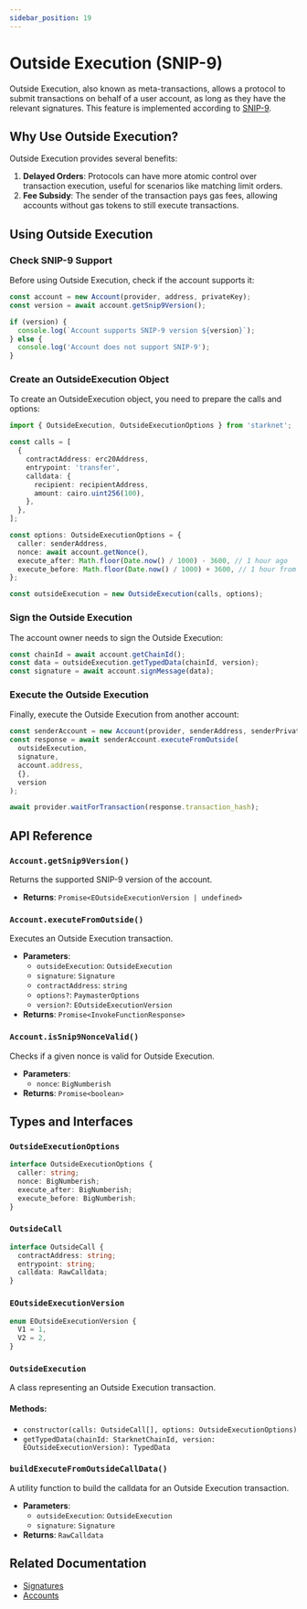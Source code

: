 ```yaml
---
sidebar_position: 19
---
```


# Outside Execution (SNIP-9)

Outside Execution, also known as meta-transactions, allows a protocol to submit transactions on behalf of a user account, as long as they have the relevant signatures. This feature is implemented according to [SNIP-9](https://github.com/starknet-io/SNIPs/blob/main/SNIPS/snip-9.md).

## Why Use Outside Execution?

Outside Execution provides several benefits:

1. **Delayed Orders**: Protocols can have more atomic control over transaction execution, useful for scenarios like matching limit orders.
2. **Fee Subsidy**: The sender of the transaction pays gas fees, allowing accounts without gas tokens to still execute transactions.

## Using Outside Execution

### Check SNIP-9 Support

Before using Outside Execution, check if the account supports it:

```typescript
const account = new Account(provider, address, privateKey);
const version = await account.getSnip9Version();

if (version) {
  console.log(`Account supports SNIP-9 version ${version}`);
} else {
  console.log('Account does not support SNIP-9');
}
```

### Create an OutsideExecution Object

To create an OutsideExecution object, you need to prepare the calls and options:

```typescript
import { OutsideExecution, OutsideExecutionOptions } from 'starknet';

const calls = [
  {
    contractAddress: erc20Address,
    entrypoint: 'transfer',
    calldata: {
      recipient: recipientAddress,
      amount: cairo.uint256(100),
    },
  },
];

const options: OutsideExecutionOptions = {
  caller: senderAddress,
  nonce: await account.getNonce(),
  execute_after: Math.floor(Date.now() / 1000) - 3600, // 1 hour ago
  execute_before: Math.floor(Date.now() / 1000) + 3600, // 1 hour from now
};

const outsideExecution = new OutsideExecution(calls, options);
```

### Sign the Outside Execution

The account owner needs to sign the Outside Execution:

```typescript
const chainId = await account.getChainId();
const data = outsideExecution.getTypedData(chainId, version);
const signature = await account.signMessage(data);
```

### Execute the Outside Execution

Finally, execute the Outside Execution from another account:

```typescript
const senderAccount = new Account(provider, senderAddress, senderPrivateKey);
const response = await senderAccount.executeFromOutside(
  outsideExecution,
  signature,
  account.address,
  {},
  version
);

await provider.waitForTransaction(response.transaction_hash);
```

## API Reference

### `Account.getSnip9Version()`

Returns the supported SNIP-9 version of the account.

- **Returns**: `Promise<EOutsideExecutionVersion | undefined>`

### `Account.executeFromOutside()`

Executes an Outside Execution transaction.

- **Parameters**:
  - `outsideExecution`: `OutsideExecution`
  - `signature`: `Signature`
  - `contractAddress`: `string`
  - `options?`: `PaymasterOptions`
  - `version?`: `EOutsideExecutionVersion`
- **Returns**: `Promise<InvokeFunctionResponse>`

### `Account.isSnip9NonceValid()`

Checks if a given nonce is valid for Outside Execution.

- **Parameters**:
  - `nonce`: `BigNumberish`
- **Returns**: `Promise<boolean>`

## Types and Interfaces

### `OutsideExecutionOptions`

```typescript
interface OutsideExecutionOptions {
  caller: string;
  nonce: BigNumberish;
  execute_after: BigNumberish;
  execute_before: BigNumberish;
}
```

### `OutsideCall`

```typescript
interface OutsideCall {
  contractAddress: string;
  entrypoint: string;
  calldata: RawCalldata;
}
```

### `EOutsideExecutionVersion`

```typescript
enum EOutsideExecutionVersion {
  V1 = 1,
  V2 = 2,
}
```

### `OutsideExecution`

A class representing an Outside Execution transaction.

#### Methods:

- `constructor(calls: OutsideCall[], options: OutsideExecutionOptions)`
- `getTypedData(chainId: StarknetChainId, version: EOutsideExecutionVersion): TypedData`

### `buildExecuteFromOutsideCallData()`

A utility function to build the calldata for an Outside Execution transaction.

- **Parameters**:
  - `outsideExecution`: `OutsideExecution`
  - `signature`: `Signature`
- **Returns**: `RawCalldata`

## Related Documentation

- [Signatures](./signature.md)
- [Accounts](./accounts.md)
